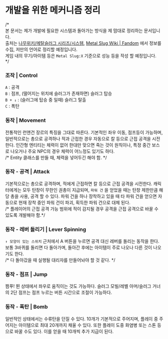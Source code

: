 # 개발을 위한 메커니즘 정리

/*  
본 문서는 제가 개발에 필요한 시스템과 돌아가는 방식을 제 맘대로 정리하는 문서입니다.  
출처는 [나무위키/메탈슬러그 시리즈/시스템](https://namu.wiki/w/메탈슬러그%20시리즈/시스템), [Metal Slug Wiki | Fandom](https://metalslug.fandom.com/) 에서 정보를 수집, 저만의 언어로 정리할 예정입니다.  
게임 내의 무기/아이템 등은 `Metal Slug:X` 기준으로 성능 등을 작성 할 예정입니다.  
*/

### 조작 | Control

`A` : 공격  
`B` : 점프, (떨어지는 위치에 슬러그가 존재하면) 슬러그 탑승  
`B + ↓` : (슬러그에 탑승 중 일때) 슬러그 탈출  
`C` : 폭탄

### 동작 | Movement

전통적인 런앤건 장르의 특징을 그대로 따른다. 기본적인 좌우 이동, 점프등이 가능하며, 일반적으로는 총으로 공격하나 적과 근접한 경우 자동으로 칼 등으로 근접 공격을 시전한다. 인간형 엔티티는 체력이 없어 한대만 맞으면 죽는 것이 원칙이나, 특정 중간 보스로 나오거나 주요 NPC의 경우 체력이 어느정도 있기도 하다.  
/* Entity 클래스를 만들 때, 체력을 넣어두긴 해야 함. */  

### 동작 - 공격 | Attack

기본적으로는 총으로 공격하며, 적에게 근접하면 칼 등으로 근접 공격을 시전한다. 캐릭터에게는 모두 탄창이 무한인 권총이 지급되며, `파워 건` 을 얻었을 때는 탄창 제한만큼 해당 총을 사용, 공격 할 수 있다. 파워 건을 하나 장착하고 있을 때 타 파워 건을 얻으면 자동으로 현재 장착 중인 파워 건이 파괴, 획득한 파워 건으로 대체 된다.  
/* 플레이어의 근접 공격 가능 범위에 적이 감지될 경우 공격을 근접 공격으로 바꿀 수 있도록 개발해야 함.*/  

### 동작 - 레버 돌리기 | Lever Spinning

`↑ 모양이 있는 스위치` 근처에서 A 버튼을 누르면 공격 대신 레버를 돌리는 동작을 한다. 보통 3바퀴를 돌리면 다 돌아가며, 돌아간 후에는 아이템이 주로 나오나 다른 것이 나오기도 한다.  
/* 다 돌아갔을 때 실행될 대리자를 만들어놔야 할 것 같다. */  

### 동작 - 점프 | Jump

짬푸! 뛴 상태에서 좌우로 움직이는 것도 가능하다. 슬러그 모빌/레벨 아머/슬러그 거너의 2단 점프는 점프 누르는 버튼 시간으로 조절이 가능하다.

### 동작 - 폭탄 | Bomb

일반적인 상태에서는 수류탄을 던질 수 있다. 10개가 기본적으로 주어지며, 플레이 중 주어지는 아이템으로 최대 20개까지 채울 수 있다. 또한 플레이 도중 화염병 또는 스톤 등으로 바꿀 수도 있다. 이를 얻을 때 10개씩 추가 지급이 된다.